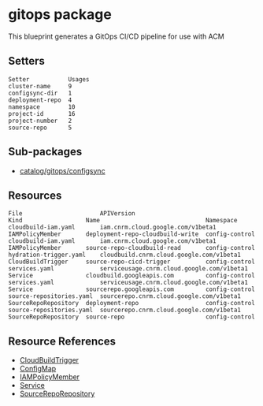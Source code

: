 # gitops package

This blueprint generates a GitOps CI/CD pipeline for use with ACM

## Setters

```
Setter           Usages
cluster-name     9
configsync-dir   1
deployment-repo  4
namespace        10
project-id       16
project-number   2
source-repo      5
```

## Sub-packages

- [catalog/gitops/configsync](/catalog/gitops/configsync/)

## Resources

```
File                      APIVersion                                  Kind                  Name                              Namespace
cloudbuild-iam.yaml       iam.cnrm.cloud.google.com/v1beta1           IAMPolicyMember       deployment-repo-cloudbuild-write  config-control
cloudbuild-iam.yaml       iam.cnrm.cloud.google.com/v1beta1           IAMPolicyMember       source-repo-cloudbuild-read       config-control
hydration-trigger.yaml    cloudbuild.cnrm.cloud.google.com/v1beta1    CloudBuildTrigger     source-repo-cicd-trigger          config-control
services.yaml             serviceusage.cnrm.cloud.google.com/v1beta1  Service               cloudbuild.googleapis.com         config-control
services.yaml             serviceusage.cnrm.cloud.google.com/v1beta1  Service               sourcerepo.googleapis.com         config-control
source-repositories.yaml  sourcerepo.cnrm.cloud.google.com/v1beta1    SourceRepoRepository  deployment-repo                   config-control
source-repositories.yaml  sourcerepo.cnrm.cloud.google.com/v1beta1    SourceRepoRepository  source-repo                       config-control
```

## Resource References

- [CloudBuildTrigger](https://cloud.google.com/config-connector/docs/reference/resource-docs/cloudbuild/cloudbuildtrigger)
- [ConfigMap](https://kubernetes.io/docs/reference/generated/kubernetes-api/v1.21/#configmap-v1-core)
- [IAMPolicyMember](https://cloud.google.com/config-connector/docs/reference/resource-docs/iam/iampolicymember)
- [Service](https://cloud.google.com/config-connector/docs/reference/resource-docs/serviceusage/service)
- [SourceRepoRepository](https://cloud.google.com/config-connector/docs/reference/resource-docs/sourcerepo/sourcereporepository)

